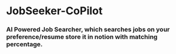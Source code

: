 # JobSeeker-CoPilot

### AI Powered Job Searcher, which searches jobs on your preference/resume store it in notion with matching percentage. 

